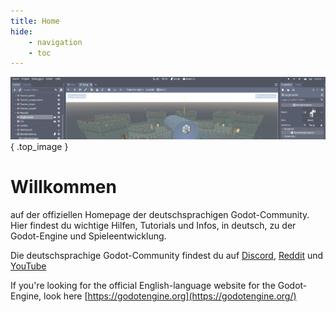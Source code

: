 ```yaml
---
title: Home
hide:
    - navigation
    - toc
---
```

![Community](img/titel_01.png){ .top_image }

# Willkommen
auf der offiziellen Homepage der deutschsprachigen Godot-Community.  
Hier findest du wichtige Hilfen, Tutorials und Infos, in deutsch, zu der Godot-Engine und Spieleentwicklung.

Die deutschsprachige Godot-Community findest du auf [Discord](https://discord.gg/fJqxPZQ), [Reddit](https://www.reddit.com/r/GodotCommunityDE/) und [YouTube](https://www.youtube.com/channel/UCB67N-SEJkfbJ1OoSkkaWvw)

If you're looking for the official English-language website for the Godot-Engine, look here [https://godotengine.org](https://godotengine.org/)

